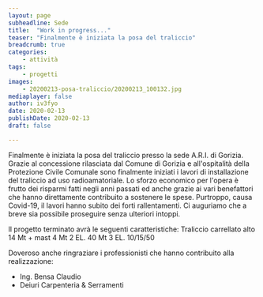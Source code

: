 ```yaml
---
layout: page
subheadline: Sede
title:  "Work in progress..."
teaser: "Finalmente è iniziata la posa del traliccio"
breadcrumb: true
categories:
    - attività
tags:
    - progetti
images: 
    - 20200213-posa-traliccio/20200213_100132.jpg
mediaplayer: false
author: iv3fyo
date: 2020-02-13
publishDate: 2020-02-13
draft: false

---
```


Finalmente è iniziata la posa del traliccio presso la sede A.R.I. di Gorizia.
Grazie al concessione rilasciata dal Comune di Gorizia e all'ospitalità della Protezione Civile Comunale 
sono finalmente iniziati i lavori di installazione del traliccio ad uso radioamatoriale.
Lo sforzo economico per l'opera è frutto dei risparmi fatti negli anni passati ed anche grazie ai vari 
benefattori che hanno direttamente contribuito a sostenere le spese.
Purtroppo, causa Covid-19, il lavori hanno subito dei forti rallentamenti.
Ci auguriamo che a breve sia possibile proseguire senza ulteriori intoppi.

Il progetto terminato avrà le seguenti caratteristiche:
Traliccio carrellato alto 14 Mt + mast 4 Mt 
2 EL. 40 Mt
3 EL. 10/15/50

Doveroso anche ringraziare i professionisti che hanno contribuito alla realizzazione:
- Ing. Bensa Claudio
- Deiuri Carpenteria & Serramenti


